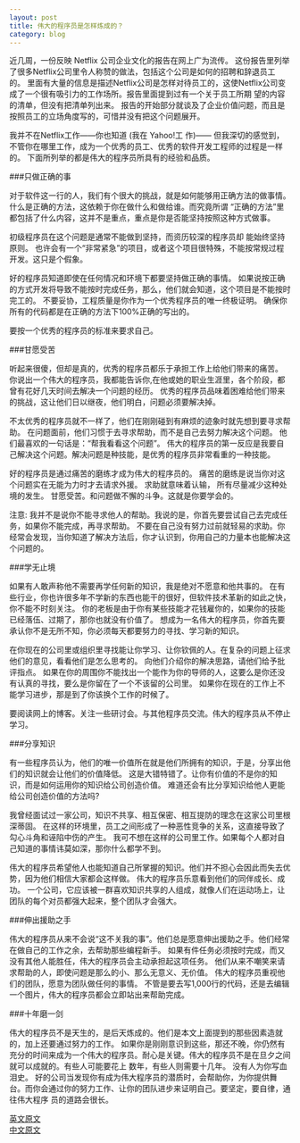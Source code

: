 ```yaml
---
layout: post
title: 伟大的程序员是怎样炼成的？
category: blog
---
```

近几周，一份反映 Netflix 公司企业文化的报告在网上广为流传。 这份报告里列举了很多Netflix公司里令人称赞的做法，包括这个公司是如何的招聘和辞退员工的。 里面有大量的信息是描述Netflix公司是怎样对待员工的，这使Netflix公司变成了一个很有吸引力的工作场所。报告里面提到过有一个关于员工所期 望的内容的清单，但没有把清单列出来。 报告的开始部分就谈及了企业价值问题，而且是按照员工的立场角度写的，可惜并没有把这个问题展开。

我并不在Netflix工作——你也知道 (我在 Yahoo!工 作)—— 但我深切的感觉到，不管你在哪里工作，成为一个优秀的员工、优秀的软件开发工程师的过程是一样的。 下面所列举的都是伟大的程序员所具有的经验和品质。

###只做正确的事

对于软件这一行的人，我们有个很大的挑战，就是如何能够用正确方法的做事情。什么是正确的方法，这依赖于你在做什么和做给谁。而究竟所谓 “正确的方法”里都包括了什么内容，这并不是重点，重点是你是否能坚持按照这种方式做事。

初级程序员在这个问题是通常不能做到坚持，而资历较深的程序员却 能始终坚持原则。 也许会有一个“非常紧急”的项目，或者这个项目很特殊，不能按常规过程开发。这只是个假象。 

好的程序员知道即使在任何情况和环境下都要坚持做正确的事情。 如果说按正确的方式开发将导致不能按时完成任务，那么，他们就会知道，这个项目是不能按时完工的。 不要妥协，工程质量是你作为一个优秀程序员的唯一终极证明。 确保你所有的代码都是在正确的方法下100%正确的写出的。

要按一个优秀的程序员的标准来要求自己。

###甘愿受苦

听起来很傻，但却是真的，优秀的程序员都乐于承担工作上给他们带来的痛苦。 你说出一个伟大的程序员，我都能告诉你,在他或她的职业生涯里，各个阶段，都曾有花好几天时间去解决一个问题的经历。 优秀的程序员品味着困难给他们带来的挑战，这让他们日以继夜，他们明白，问题必须要解决掉。

不太优秀的程序员就不一样了，他们在刚刚碰到有麻烦的迹象时就先想到要寻求帮助。 在问题面前，他们习惯于去寻求帮助，而不是自己去努力解决这个问题。 他们最喜欢的一句话是：“帮我看看这个问题”。 伟大的程序员的第一反应是我要自己解决这个问题。解决问题是种技能，是优秀的程序员非常看重的一种技能。

好的程序员是通过痛苦的磨练才成为伟大的程序员的。 痛苦的磨练是说当你对这个问题实在无能为力时才去请求外援。 求助就意味着认输， 所有尽量减少这种处境的发生。 甘愿受苦。和问题做不懈的斗争。这就是你要学会的。

注意: 我并不是说你不能寻求他人的帮助。我说的是，你首先要尝试自己去完成任务，如果你不能完成，再寻求帮助。 不要在自己没有努力过前就轻易的求助。你经常会发现，当你知道了解决方法后，你才认识到，你用自己的力量本也能解决这个问题的。

###学无止境

如果有人敢声称他不需要再学任何新的知识，我是绝对不愿意和他共事的。 在有些行业，你也许很多年不学新的东西也能干的很好，但软件技术革新的如此之快，你不能不时刻关注。 你的老板是由于你有某些技能才花钱雇你的，如果你的技能已经落伍、过期了，那你也就没有价值了。 想成为一名伟大的程序员，你首先要承认你不是无所不知，你必须每天都要努力的寻找、学习新的知识。

在你现在的公司里或组织里寻找能让你学习、让你钦佩的人。在复杂的问题上征求他们的意见，看看他们是怎么思考的。 向他们介绍你的解决思路，请他们给予批评指点。 如果在你的周围你不能找出一个能作为你的导师的人，这要么是你还没有认真的寻找，要么是你留在了一个不该留的公司里。 如果你在现在的工作上不能学习进步，那是到了你该换个工作的时候了。

要阅读网上的博客。关注一些研讨会。与其他程序员交流。伟大的程序员从不停止学习。

###分享知识

有一些程序员认为，他们的唯一价值所在就是他们所拥有的知识，于是，分享出他们的知识就会让他们的价值降低。 这是大错特错了。让你有价值的不是你的知识，而是如何运用你的知识给公司创造价值。 难道还会有比分享知识给他人更能给公司创造价值的方法吗?

我曾经面试过一家公司，知识不共享、相互保密、相互提防的理念在这家公司里根深蒂固。 在这样的环境里，员工之间形成了一种恶性竞争的关系，这直接导致了勾心斗角和诬陷中伤的产生。 我可不想在这样的公司里工作。如果每个人都对自己知道的事情讳莫如深，那你什么都学不到。

伟大的程序员希望他人也能知道自己所掌握的知识。他们并不担心会因此而失去优势，因为他们相信大家都会这样做。 伟大的程序员乐意看到他们的同伴成长、成功。 一个公司，它应该被一群喜欢知识共享的人组成，就像人们在运动场上，让团队的每个对员都强大起来，整个团队才会强大。

###伸出援助之手

伟大的程序员从来不会说“这不关我的事”。他们总是愿意伸出援助之手。他们经常在做自己的工作之余，去帮助那些编程新手。 如果有件任务必须按时完成，而又没有其他人能胜任，伟大的程序员会主动承担起这项任务。 他们从来不嘲笑来请求帮助的人，即使问题是那么的小、那么无意义、无价值。 伟大的程序员重视他们的团队，愿意为团队做任何的事情。 不管是要去写1,000行的代码，还是去编辑一个图片，伟大的程序员都会立即站出来帮助完成。

###十年磨一剑

伟大的程序员不是天生的，是后天炼成的。他们是本文上面提到的那些因素造就的，加上还要通过努力的工作。 如果你是刚刚意识到这些，那还不晚，你仍然有充分的时间来成为一个伟大的程序员。耐心是关键。伟大的程序员不是在旦夕之间就可以成就的。有些人可能要花上 数年，有些人则需要十几年。 没有人为你写血泪史。 好的公司当发现你有成为伟大程序员的潜质时，会帮助你，为你提供舞台。而你会通过你的努力工作、让你的团队进步来证明自己。要坚定，要自律，通往伟大程序 员的道路会很长。  
  
  

  
[英文原文](http://www.nczonline.net/blog/2009/08/21/what-makes-a-great-software-engineer/)  
[中文原文](http://www.aqee.net/what-makes-a-great-software-engineer/)